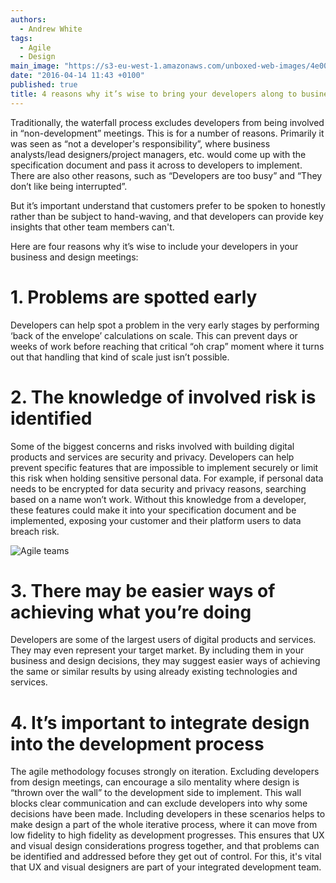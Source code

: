 ```yaml
---
authors:
  - Andrew White
tags: 
  - Agile
  - Design
main_image: "https://s3-eu-west-1.amazonaws.com/unboxed-web-images/4e004676372d668269af7c3908d895de.png"
date: "2016-04-14 11:43 +0100"
published: true
title: 4 reasons why it’s wise to bring your developers along to business and design meetings
---
```


Traditionally, the waterfall process excludes developers from being involved in “non-development” meetings. This is for a number of reasons. Primarily it was seen as “not a developer's responsibility”, where business analysts/lead designers/project managers, etc. would come up with the specification document and pass it across to developers to implement. There are also other reasons, such as “Developers are too busy” and “They don’t like being interrupted”.<br/>

But it’s important understand that customers prefer to be spoken to honestly rather than be subject to hand-waving, and that developers can provide key insights that other team members can't.<br/>

Here are four reasons why it’s wise to include your developers in your business and design meetings:<br/>

# 1. Problems are spotted early
Developers can help spot a problem in the very early stages by performing ‘back of the envelope’ calculations on scale. This can prevent days or weeks of work before reaching that critical “oh crap” moment where it turns out that handling that kind of scale just isn’t possible.<br/>

# 2. The knowledge of involved risk is identified
Some of the biggest concerns and risks involved with building digital products and services are security and privacy. Developers can help prevent specific features that are impossible to implement securely or limit this risk when holding sensitive personal data. For example, if personal data needs to be encrypted for data security and privacy reasons, searching based on a name won’t work. Without this knowledge from a developer, these features could make it into your specification document and be implemented, exposing your customer and their platform users to data breach risk.<br/>

![Agile teams](https://s3-eu-west-1.amazonaws.com/unboxed-web-images/bd5e8de8de912604fc3d40891ab8a49e.png)

# 3. There may be easier ways of achieving what you’re doing
Developers are some of the largest users of digital products and services. They may even represent your target market. By including them in your business and design decisions, they may suggest easier ways of achieving the same or similar results by using already existing technologies and services.<br/>

# 4. It’s important to integrate design into the development process
The agile methodology focuses strongly on iteration. Excluding developers from design meetings, can encourage a silo mentality where design is “thrown over the wall” to the development side to implement. This wall blocks clear communication and can exclude developers into why some decisions have been made. Including developers in these scenarios helps to make design a part of the whole iterative process, where it can move from low fidelity to high fidelity as development progresses. This ensures that UX and visual design considerations progress together, and that problems can be identified and addressed before they get out of control. For this, it's vital that UX and visual designers are part of your integrated development team.

